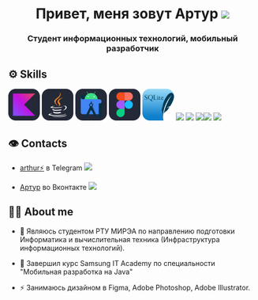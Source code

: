 <h1 align="center">Привет, меня зовут Артур</a> 
<img src="https://github.com/blackcater/blackcater/raw/main/images/Hi.gif" height="32"/></h1>
<h3 align="center">Студент информационных технологий, мобильный разработчик </h3>

## ⚙️ Skills
<img src="https://github.com/tandpfun/skill-icons/blob/main/icons/Kotlin-Dark.svg" width="64" />   <img src="https://github.com/tandpfun/skill-icons/blob/main/icons/Java-Dark.svg" width="64" />   <img src="https://github.com/tandpfun/skill-icons/blob/main/icons/AndroidStudio-Dark.svg" width="64" /> 
   <img src="https://github.com/tandpfun/skill-icons/blob/main/icons/Figma-Dark.svg" width="64" />   <img src="https://github.com/tandpfun/skill-icons/blob/main/icons/SQLite.svg" width="64" />   <img src="https://cdn0.iconfinder.com/data/icons/file-types-6/32/file_type_xml-1024.png" width="64" />   <img src="https://services.google.com/fh/files/emails/android_dev_dec20_image4_updated.png" width="64"/> <img src="https://camo.githubusercontent.com/6650c368bba4592890b65592d4721ba4e3da446180d405fe8c083cf3866dad80/68747470733a2f2f636f64696e67776974686d697463682e73332e616d617a6f6e6177732e636f6d2f7374617469632f626c6f672f66303939343832632d323861322d313165392d623138332d3261616265386564653865622f726574726f666974325f67657474696e675f737461727465642e706e67" width="128"/><img src="https://github.com/arthsar7/arthsar7/assets/109426416/6d899dc7-7186-4101-bb9c-1158e0062789" width="128"/>  <img src="https://camo.githubusercontent.com/fbd1d173df911054e8001906bd155ad295b9482c7cb37a259cf0c45b169f0fcb/68747470733a2f2f656e637279707465642d74626e302e677374617469632e636f6d2f696d616765733f713d74626e3a414e6439476352303769393675567661636a59425a6e3248616e623879696b514c674f547454645a764126757371703d434155" width="48"/>
   
## 👁️ Contacts
- [arthur⚡](t.me/arthsar7) в Telegram <a href="t.me/arthsar7"><img src="https://www.svgrepo.com/show/354443/telegram.svg" width=32/> </a>

- [Артур](https://vk.com/arthsar7) во Вконтакте <a href="[t.me/arthsar7](https://vk.com/arthsar7)"><img src="https://www.svgrepo.com/show/343532/vk-communication-internet-network-chat-interaction.svg" width=32/> </a>
## 👨‍💻 About me
- 🔭 Являюсь студентом РТУ МИРЭА по направлению подготовки 	Информатика и вычислительная техника (Инфраструктура информационных технологий).

- 🌱 Завершил курс Samsung IT Academy по специальности "Мобильная разработка на Java"

- ⚡ Занимаюсь дизайном в Figma, Adobe Photoshop, Adobe Illustrator.
